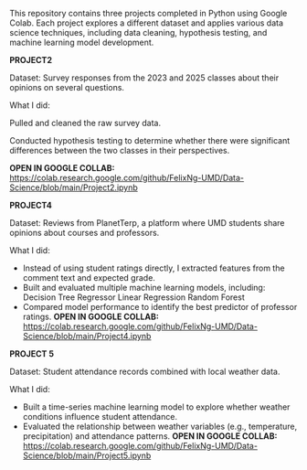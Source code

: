 This repository contains three projects completed in Python using Google Colab. Each project explores a different dataset and applies various data science techniques, including data cleaning, hypothesis testing, and machine learning model development.

**PROJECT2**

Dataset: Survey responses from the 2023 and 2025 classes about their opinions on several questions.

What I did:

Pulled and cleaned the raw survey data.

Conducted hypothesis testing to determine whether there were significant differences between the two classes in their perspectives.

**OPEN IN GOOGLE COLLAB:** https://colab.research.google.com/github/FelixNg-UMD/Data-Science/blob/main/Project2.ipynb

**PROJECT4**

Dataset: Reviews from PlanetTerp, a platform where UMD students share opinions about courses and professors.

What I did:
- Instead of using student ratings directly, I extracted features from the comment text and expected grade.
- Built and evaluated multiple machine learning models, including:
    Decision Tree Regressor
    Linear Regression
    Random Forest
- Compared model performance to identify the best predictor of professor ratings.
**OPEN IN GOOGLE COLLAB:** https://colab.research.google.com/github/FelixNg-UMD/Data-Science/blob/main/Project4.ipynb
  
**PROJECT 5**

Dataset: Student attendance records combined with local weather data.

What I did:
- Built a time-series machine learning model to explore whether weather conditions influence student attendance.
- Evaluated the relationship between weather variables (e.g., temperature, precipitation) and attendance patterns.
**OPEN IN GOOGLE COLLAB:** https://colab.research.google.com/github/FelixNg-UMD/Data-Science/blob/main/Project5.ipynb
